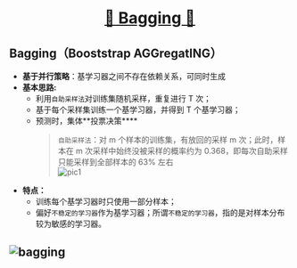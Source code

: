 [<h1 align = "center">:helicopter: Bagging :running:</h1>][1]

## Bagging（Booststrap AGGregatING）

 - **基于并行策略**：基学习器之间不存在依赖关系，可同时生成
 - **基本思路:**
    - 利用`自助采样法`对训练集随机采样，重复进行 T 次；
    - 基于每个采样集训练一个基学习器，并得到 T 个基学习器；
    - 预测时，集体**投票决策****
        > `自助采样法`：对 m 个样本的训练集，有放回的采样 m 次；此时，样本在 m 次采样中始终没被采样的概率约为
         0.368，即每次自助采样只能采样到全部样本的 63% 左右<br>
         ![pic1](pic/公式_20180902220459.png)
 - **特点：**
    - 训练每个基学习器时只使用一部分样本；
    - 偏好`不稳定的学习器`作为基学习器；所谓`不稳定的学习器`，指的是对样本分布较为敏感的学习器。

![bagging][2]
---
[1]: http://blog.csdn.net/good_boyzq/article/details/54730004
[2]: http://img.blog.csdn.net/20170208160930513
